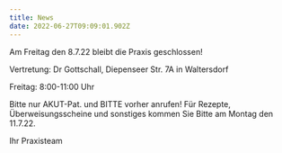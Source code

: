```yaml
---
title: News
date: 2022-06-27T09:09:01.902Z
---
```

Am Freitag den 8.7.22 bleibt die Praxis geschlossen!

Vertretung: Dr Gottschall, Diepenseer Str. 7A in Waltersdorf

Freitag: 8:00-11:00 Uhr

Bitte nur AKUT-Pat. und BITTE vorher anrufen! Für Rezepte, Überweisungsscheine und sonstiges kommen Sie Bitte am Montag den 11.7.22.

Ihr Praxisteam
